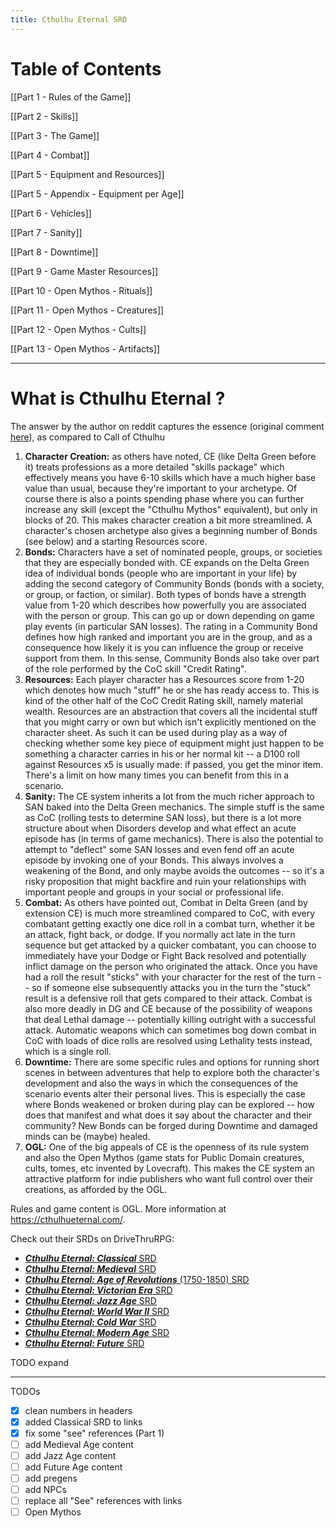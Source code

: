 ```yaml
---
title: Cthulhu Eternal SRD
---
```

# Table of Contents

[[Part 1 - Rules of the Game]]

[[Part 2 - Skills]]

[[Part 3 - The Game]]

[[Part 4 - Combat]]

[[Part 5 - Equipment and Resources]]

[[Part 5 - Appendix - Equipment per Age]]

[[Part 6 - Vehicles]]

[[Part 7 - Sanity]]

[[Part 8 - Downtime]]

[[Part 9 - Game Master Resources]]

[[Part 10 - Open Mythos - Rituals]]

[[Part 11 - Open Mythos - Creatures]]

[[Part 12 - Open Mythos - Cults]]

[[Part 13 - Open Mythos - Artifacts]]

---

# What is Cthulhu Eternal ?

The answer by the author on reddit captures the essence (original comment [here](https://old.reddit.com/r/rpg/comments/1ap0llb/difference_between_cthulhu_eternal_and_call_of/kqinhta/)), as compared to Call of Cthulhu

1. **Character Creation:** as others have noted, CE (like Delta Green before it) treats professions as a more detailed "skills package" which effectively means you have 6-10 skills which have a much higher base value than usual, because they're important to your archetype. Of course there is also a points spending phase where you can further increase any skill (except the "Cthulhu Mythos" equivalent), but only in blocks of 20. This makes character creation a bit more streamlined. A character's chosen archetype also gives a beginning number of Bonds (see below) and a starting Resources score.
2. **Bonds:** Characters have a set of nominated people, groups, or societies that they are especially bonded with. CE expands on the Delta Green idea of individual bonds (people who are important in your life) by adding the second category of Community Bonds (bonds with a society, or group, or faction, or similar). Both types of bonds have a strength value from 1-20 which describes how powerfully you are associated with the person or group. This can go up or down depending on game play events (in particular SAN losses). The rating in a Community Bond defines how high ranked and important you are in the group, and as a consequence how likely it is you can influence the group or receive support from them. In this sense, Community Bonds also take over part of the role performed by the CoC skill "Credit Rating".
3. **Resources:** Each player character has a Resources score from 1-20 which denotes how much "stuff" he or she has ready access to. This is kind of the other half of the CoC Credit Rating skill, namely material wealth. Resources are an abstraction that covers all the incidental stuff that you might carry or own but which isn't explicitly mentioned on the character sheet. As such it can be used during play as a way of checking whether some key piece of equipment might just happen to be something a character carries in his or her normal kit -- a D100 roll against Resources x5 is usually made: if passed, you get the minor item. There's a limit on how many times you can benefit from this in a scenario.
4. **Sanity:** The CE system inherits a lot from the much richer approach to SAN baked into the Delta Green mechanics. The simple stuff is the same as CoC (rolling tests to determine SAN loss), but there is a lot more structure about when Disorders develop and what effect an acute episode has (in terms of game mechanics). There is also the potential to attempt to "deflect" some SAN losses and even fend off an acute episode by invoking one of your Bonds. This always involves a weakening of the Bond, and only maybe avoids the outcomes -- so it's a risky proposition that might backfire and ruin your relationships with important people and groups in your social or professional life.
5. **Combat:** As others have pointed out, Combat in Delta Green (and by extension CE) is much more streamlined compared to CoC, with every combatant getting exactly one dice roll in a combat turn, whether it be an attack, fight back, or dodge. If you normally act late in the turn sequence but get attacked by a quicker combatant, you can choose to immediately have your Dodge or Fight Back resolved and potentially inflict damage on the person who originated the attack. Once you have had a roll the result "sticks" with your character for the rest of the turn -- so if someone else subsequently attacks you in the turn the "stuck" result is a defensive roll that gets compared to their attack. Combat is also more deadly in DG and CE because of the possibility of weapons that deal Lethal damage -- potentially killing outright with a successful attack. Automatic weapons which can sometimes bog down combat in CoC with loads of dice rolls are resolved using Lethality tests instead, which is a single roll.
6. **Downtime:** There are some specific rules and options for running short scenes in between adventures that help to explore both the character's development and also the ways in which the consequences of the scenario events alter their personal lives. This is especially the case where Bonds weakened or broken during play can be explored -- how does that manifest and what does it say about the character and their community? New Bonds can be forged during Downtime and damaged minds can be (maybe) healed.
7. **OGL:** One of the big appeals of CE is the openness of its rule system and also the Open Mythos (game stats for Public Domain creatures, cults, tomes, etc invented by Lovecraft). This makes the CE system an attractive platform for indie publishers who want full control over their creations, as afforded by the OGL.

Rules and game content is OGL. More information at https://cthulhueternal.com/. 

Check out their SRDs on DriveThruRPG:

- [***Cthulhu Eternal: Classical*** SRD](https://www.drivethrurpg.com/product/472148/Cthulhu-Eternal--Classical-Era-SRD)
- [**_Cthulhu Eternal: Medieval_** SRD](https://www.drivethrurpg.com/product/435864/Cthulhu-Eternal--Medieval-SRD)
- [_**Cthulhu Eternal: Age of Revolutions**_ (1750-1850) SRD](https://www.drivethrurpg.com/product/408170/Cthulhu-Eternal--Age-of-Revolutions-SRD)
- [**_Cthulhu Eternal: Victorian Era_** SRD](https://www.drivethrurpg.com/product/384108/Cthulhu-Eternal--Victorian-Era-SRD)
- [**_Cthulhu Eternal: Jazz Age_** SRD](https://www.drivethrurpg.com/product/384109/Cthulhu-Eternal--Jazz-Age-SRD)
- [**_Cthulhu Eternal: World War II_** SRD](https://www.drivethrurpg.com/product/428151/Cthulhu-Eternal--World-War-II-SRD)
- [_**Cthulhu Eternal: Cold War**_ SRD](https://www.drivethrurpg.com/product/389792/Cthulhu-Eternal--Cold-War-SRD)
- [**_Cthulhu Eternal: Modern Age_** SRD](https://www.drivethrurpg.com/product/384110/Cthulhu-Eternal--Modern-Age-SRD)
- [**_Cthulhu Eternal: Future_** SRD](https://www.drivethrurpg.com/product/455523/Cthulhu-Eternal--Future-SRD)

TODO expand

---

TODOs

- [x] clean numbers in headers
- [x] added Classical SRD to links
- [x] fix some "see" references (Part 1)
- [ ] add Medieval Age content
- [ ] add Jazz Age content
- [ ] add Future Age content
- [ ] add pregens
- [ ] add NPCs
- [ ] replace all "See" references with links
- [ ] Open Mythos